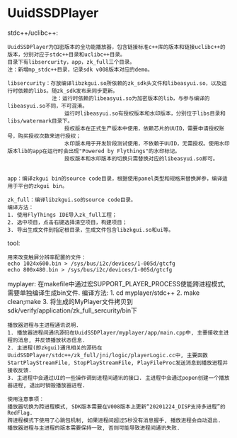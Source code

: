 # UuidSSDPlayer

stdc++/uclibc++:

    UuidSSDPlayer为加密版本的全功能播放器，包含链接标准c++库的版本和链接uclibc++的版本，分别对应于stdc++目录和uclibc++目录。
    目录下有libsercurity，app，zk_full三个目录。
    注：新增mp_stdc++目录，记录sdk v008版本对应的demo。

    libsercurity：存放编译libzkgui.so所依赖的zk_sdk头文件和libeasyui.so，以及运行时依赖的libs。随zk_sdk发布来同步更新。
                  注：运行时依赖的libeasyui.so为加密版本的lib，与参与编译的libeasyui.so不同，不可混淆。
                      运行时libeasyui.so有授权版本和水印版本，分别位于libs目录和libs/watermark目录下。
                      授权版本在正式生产版本中使用，依赖芯片的UUID，需要申请授权账号，购买授权次数来进行授权；
                      水印版本用于开发阶段测试使用，不依赖于UUID，无需授权。使用水印版本lib的app在运行时会出现"Powered by Flythings"的水印标记。
                      授权版本和水印版本的切换只需替换对应的libeasyui.so即可。


    app：编译zkgui bin的source code目录，根据使用panel类型和规格来替换屏参，编译适用于平台的zkgui bin。

    zk_full：编译libzkgui.so的source code目录。
	编译方法：
	1. 使用FlyThings IDE导入zk_full工程；
	2. 选中项目，点击右键选择清空项目，构建项目；
	3. 导出生成文件到指定根目录，生成文件包含libzkgui.so和ui等。

tool:

	用来改变触屏分辨率配置的文件：
	echo 1024x600.bin > /sys/bus/i2c/devices/1-005d/gtcfg
	echo 800x480.bin > /sys/bus/i2c/devices/1-005d/gtcfg

myplayer:
    在makefile中通过宏SUPPORT_PLAYER_PROCESS使能跨进程模式, 需要单独编译生成bin文件.
    编译方法:
    1. cd myplayer/stdc++
    2. make clean;make
    3. 将生成的MyPlayer文件拷贝到sdk/verify/application/zk_full_sercurity/bin下

    播放器进程与主进程通讯说明.
    1. 播放器进程间通讯源码在UuidSSDPlayer/myplayer/app/main.cpp中, 主要接收主进程的消息, 并反馈播放状态信息.
    2. 主进程(即zkgui)通讯相关的源码在UuidSSDPlayer/stdc++/zk_full/jni/logic/playerLogic.cc中, 主要函数StartPlayStreamFile, StopPlayStreamFile, PlayFileProc发送消息到播放进程并接收反馈.
    3. 主进程中会通过UI的一些操作调到进程间通讯的接口. 主进程中会通过popen创建一个播放器进程, 退出时销毁播放器进程.

    使用注意事项：
    播放器切换为跨进程模式, SDK版本需要在V008版本上更新“20201224_DISP支持多进程”的RedFlag.
    跨进程模式下使用了心跳包机制, 如果进程间超过5秒没有消息握手, 播放进程会自动退出.
    播放器进程与主进程的版本需要保持一致, 否则可能导致进程间通讯失败.
